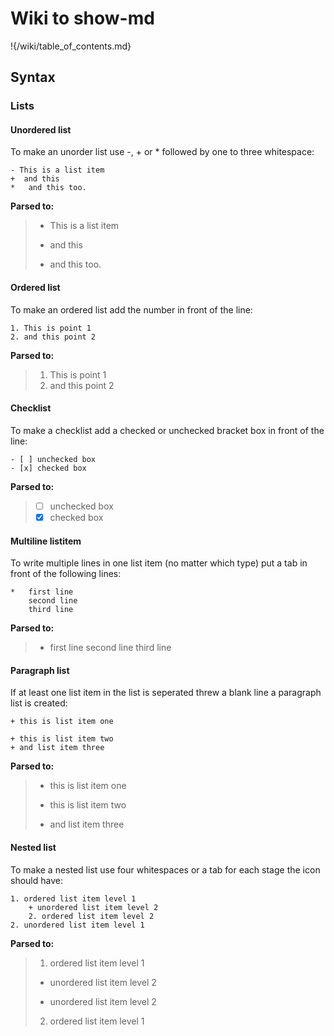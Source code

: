 # Wiki to show-md

!{/wiki/table_of_contents.md}

## Syntax

### Lists
#### Unordered list
To make an unorder list use -, + or * followed by one to three whitespace:

	- This is a list item
	+  and this
	*   and this too.

**Parsed to:**	

> - This is a list item
> + and this
> * and this too.

#### Ordered list
To make an ordered list add the number in front of the line:

	1. This is point 1
	2. and this point 2
	
**Parsed to:**

> 1. This is point 1
> 2. and this point 2

#### Checklist
To make a checklist add a checked or unchecked bracket box in front of the line:

	- [ ] unchecked box
	- [x] checked box

**Parsed to:**

> - [ ] unchecked box
> - [x] checked box

#### Multiline listitem
To write multiple lines in one list item (no matter which type) put a tab in front of the following lines:

	*   first line
		second line
		third line
		
**Parsed to:**

> * first line
> 	second line
> 	third line
	
#### Paragraph list
If at least one list item in the list is seperated threw a blank line a paragraph list is created:

	+ this is list item one
	
	+ this is list item two
	+ and list item three
	
**Parsed to:**

> + this is list item one
> 
> + this is list item two
> + and list item three

#### Nested list
To make a nested list use four whitespaces or a tab for each stage the icon should have:

	1. ordered list item level 1
		+ unordered list item level 2
		2. ordered list item level 2
	2. unordered list item level 1
	
**Parsed to:**

> 1. ordered list item level 1
> 	+ unordered list item level 2
> 	* unordered list item level 2
> 2. ordered list item level 1